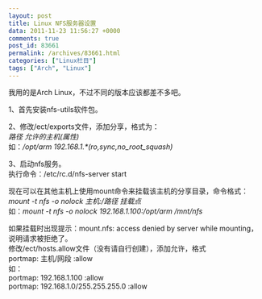 ```yaml
---
layout: post
title: Linux NFS服务器设置
data: 2011-11-23 11:56:27 +0000
comments: true
post_id: 83661
permalink: /archives/83661.html
categories: ["Linux栏目"]
tags: ["Arch", "Linux"]
---
```


我用的是Arch Linux，不过不同的版本应该都差不多吧。

1、首先安装nfs-utils软件包。

2、修改/ect/exports文件，添加分享，格式为：  
<em>路径 允许的主机(属性)</em>  
如：<em>/opt/arm 192.168.1.*(ro,sync,no_root_squash)</em>

3、启动nfs服务。  
执行命令：/etc/rc.d/nfs-server start

现在可以在其他主机上使用mount命令来挂载该主机的分享目录，命令格式：<em>mount -t nfs -o nolock 主机:/路径 挂载点 </em>  
如：<em>mount -t nfs -o nolock 192.168.1.100:/opt/arm /mnt/nfs </em>

如果挂载时出现提示：mount.nfs: access denied by server while mounting，说明请求被拒绝了。  
修改/ect/hosts.allow文件（没有请自行创建），添加允许，格式  
portmap: 主机/网段 :allow  
如：  
portmap: 192.168.1.100 :allow  
portmap: 192.168.1.0/255.255.255.0 :allow  
